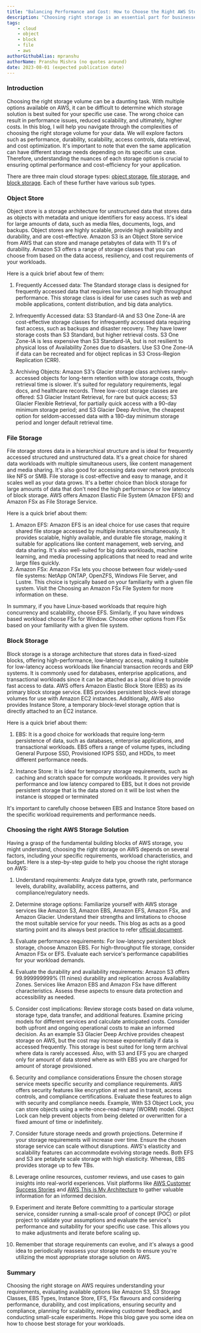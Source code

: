 ```yaml
---
title: "Balancing Performance and Cost: How to Choose the Right AWS Storage Solution for Your Applications"
description: "Choosing right storage is an essential part for businesses to keep their systems performant and cost efficient, but it can be a complex and challenging process. Here's how to do it"
tags:
    - cloud
    - object
    - block
    - file
    - aws
authorGithubAlias: mpranshu
authorName: Pranshu Mishra (no quotes around)
date: 2023-08-01 (expected publication date)
---
```


### Introduction

Choosing the right storage volume can be a daunting task. With multiple options available on AWS, it can be difficult to determine which storage solution is best suited for your specific use case. The wrong choice can result in performance issues, reduced scalability, and ultimately, higher costs. In this blog, I will help you navigate through the complexities of choosing the right storage volume for your data. We will explore factors such as performance, durability, scalability, access controls, data retrieval, and cost optimization. It's important to note that even the same application can have different storage needs depending on its specific use case. Therefore, understanding the nuances of each storage option is crucial to ensuring optimal performance and cost-efficiency for your application.

There are three main cloud storage types: [object storage](https://aws.amazon.com/what-is/object-storage/), [file storage](https://aws.amazon.com/what-is/cloud-file-storage/), and [block storage](https://aws.amazon.com/what-is/block-storage/). Each of these further have various sub types.


### Object Store

Object store is a storage architecture for unstructured data that stores data as objects with metadata and unique identifiers for easy access. It's ideal for large amounts of data, such as media files, documents, logs, and backups. Object stores are highly scalable, provide high availability and durability, and are cost-effective. Amazon S3 is an Object Store service from AWS that can store and manage petabytes of data with 11 9's of durability. Amazon S3 offers a range of storage classes that you can choose from based on the data access, resiliency, and cost requirements of your workloads.

Here is a quick brief about few of them:

1. Frequently Accessed data: The Standard storage class is designed for frequently accessed data that requires low latency and high throughput performance. This storage class is ideal for use cases such as web and mobile applications, content distribution, and big data analytics.

2. Infrequently Accessed data: S3 Standard-IA and S3 One Zone-IA are cost-effective storage classes for infrequently accessed data requiring fast access, such as backups and disaster recovery. They have lower storage costs than S3 Standard, but higher retrieval costs. S3 One Zone-IA is less expensive than S3 Standard-IA, but is not resilient to physical loss of Availability Zones due to disasters. Use S3 One Zone-IA if data can be recreated and for object replicas in S3 Cross-Region Replication (CRR).

3. Archiving Objects: Amazon S3's Glacier storage class archives rarely-accessed objects for long-term retention with low storage costs, though retrieval time is slower. It's suited for regulatory requirements, legal docs, and healthcare records. Three low-cost storage classes are offered: S3 Glacier Instant Retrieval, for rare but quick access; S3 Glacier Flexible Retrieval, for partially quick access with a 90-day minimum storage period; and S3 Glacier Deep Archive, the cheapest option for seldom-accessed data with a 180-day minimum storage period and longer default retrieval time.

### File Storage

File storage stores data in a hierarchical structure and is ideal for frequently accessed structured and unstructured data. It's a great choice for shared data workloads with multiple simultaneous users, like content management and media sharing. It's also good for accessing data over network protocols like NFS or SMB. File storage is cost-effective and easy to manage, and it scales well as your data grows. It's a better choice than block storage for large amounts of data that don't need the high performance or low latency of block storage. AWS offers Amazon Elastic File System (Amazon EFS) and Amazon FSx as File Storage Service.

Here is a quick brief about them:

1. Amazon EFS: Amazon EFS is an ideal choice for use cases that require shared file storage accessed by multiple instances simultaneously. It provides scalable, highly available, and durable file storage, making it suitable for applications like content management, web serving, and data sharing. It's also well-suited for big data workloads, machine learning, and media processing applications that need to read and write large files quickly.
2. Amazon FSx: Amazon FSx lets you choose between four widely-used file systems: NetApp ONTAP, OpenZFS, Windows File Server, and Lustre. This choice is typically based on your familiarity with a given file system. Visit the Choosing an Amazon FSx File System for more information on these.

In summary, if you have Linux-based workloads that require high concurrency and scalability, choose EFS. Similarly, if you have windows based workload choose FSx for Window. Choose other options from FSx based on your familiarity with a given file system.

### Block Storage

Block storage is a storage architecture that stores data in fixed-sized blocks, offering high-performance, low-latency access, making it suitable for low-latency access workloads like financial transaction records and ERP systems. It is commonly used for databases, enterprise applications, and transactional workloads since it can be attached as a local drive to provide fast access to data. AWS offers Amazon Elastic Block Store (EBS) as its primary block storage service. EBS provides persistent block-level storage volumes for use with Amazon EC2 instances. Additionally, AWS also provides Instance Store, a temporary block-level storage option that is directly attached to an EC2 instance.

Here is a quick brief about them:

1. EBS: It is a good choice for workloads that require long-term persistence of data, such as databases, enterprise applications, and transactional workloads. EBS offers a range of volume types, including General Purpose SSD, Provisioned IOPS SSD, and HDDs, to meet different performance needs.

2. Instance Store: It is ideal for temporary storage requirements, such as caching and scratch space for compute workloads. It provides very high performance and low latency compared to EBS, but it does not provide persistent storage that is the data stored on it will be lost when the instance is stopped or terminated

It's important to carefully choose between EBS and Instance Store based on the specific workload requirements and performance needs.

### Choosing the right AWS Storage Solution

Having a grasp of the fundamental building blocks of AWS storage, you might understand, choosing the right storage on AWS depends on several factors, including your specific requirements, workload characteristics, and budget.
Here is a step-by-step guide to help you choose the right storage on AWS:

1. Understand requirements: Analyze data type, growth rate, performance levels, durability, availability, access patterns, and compliance/regulatory needs.

2. Determine storage options: Familiarize yourself with AWS storage services like Amazon S3, Amazon EBS, Amazon EFS, Amazon FSx, and Amazon Glacier. Understand their strengths and limitations to choose the most suitable service for your needs. This blog as acts as a good starting point and its always best practice to refer [official document](https://aws.amazon.com/products/storage/).

3. Evaluate performance requirements: For low-latency persistent block storage, choose Amazon EBS. For high-throughput file storage, consider Amazon FSx or EFS. Evaluate each service's performance capabilities for your workload demands.

4. Evaluate the durability and availability requirements: Amazon S3 offers 99.999999999% (11 nines) durability and replication across Availability Zones. Services like Amazon EBS and Amazon FSx have different characteristics. Assess these aspects to ensure data protection and accessibility as needed.

5. Consider cost implications: Review storage costs based on data volume, storage type, data transfer, and additional features. Examine pricing models for different services and calculate anticipated costs. Consider both upfront and ongoing operational costs to make an informed decision. As an example S3 Glacier Deep Archive provides cheapest storage on AWS, but the cost may increase exponentially if data is accessed frequently. This storage is best suited for long term archival where data is rarely accessed. Also, with S3 and EFS you are charged only for amount of data stored where as with EBS you are charged for amount of storage provisioned.

6. Security and compliance considerations Ensure the chosen storage service meets specific security and compliance requirements. AWS offers security features like encryption at rest and in transit, access controls, and compliance certifications. Evaluate these features to align with security and compliance needs. Example, With S3 Object Lock, you can store objects using a write-once-read-many (WORM) model. Object Lock can help prevent objects from being deleted or overwritten for a fixed amount of time or indefinitely.

7. Consider future storage needs and growth projections. Determine if your storage requirements will increase over time. Ensure the chosen storage service can scale without disruptions. AWS's elasticity and scalability features can accommodate evolving storage needs. Both EFS and S3 are petabyte scale storage with high elasticity. Whereas, EBS provides storage up to few TBs.

8. Leverage online resources, customer reviews, and use cases to gain insights into real-world experiences. Visit platforms like [AWS Customer Success Stories](https://aws.amazon.com/solutions/case-studies/) and [AWS This is My Architecture](https://aws.amazon.com/architecture/this-is-my-architecture/) to gather valuable information for an informed decision.

9. Experiment and iterate Before committing to a particular storage service, consider running a small-scale proof of concept (POC) or pilot project to validate your assumptions and evaluate the service's performance and suitability for your specific use case. This allows you to make adjustments and iterate before scaling up.

10. Remember that storage requirements can evolve, and it's always a good idea to periodically reassess your storage needs to ensure you're utilizing the most appropriate storage solution on AWS.

### Summary

Choosing the right storage on AWS requires understanding your requirements, evaluating available options like Amazon S3, S3 Storage Classes, EBS Types, Instance Store, EFS, FSx flavours and considering performance, durability, and cost implications, ensuring security and compliance, planning for scalability, reviewing customer feedback, and conducting small-scale experiments. Hope this blog gave you some idea on how to choose best storage for your workloads.

